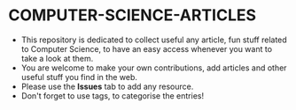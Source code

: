 # COMPUTER-SCIENCE-ARTICLES
- This repository is dedicated to collect useful any article, fun stuff related to Computer Science, to have an easy access whenever you want to take a look at them.
- You are welcome to make your own contributions, add articles and other useful stuff you find in the web.
- Please use the **Issues** tab to add any resource. 
- Don't forget to use tags, to categorise the entries!
